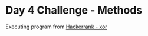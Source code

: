 # Day 4 Challenge - Methods

Executing program from [Hackerrank -
xor](https://www.hackerrank.com/challenges/maximizing-xor)
